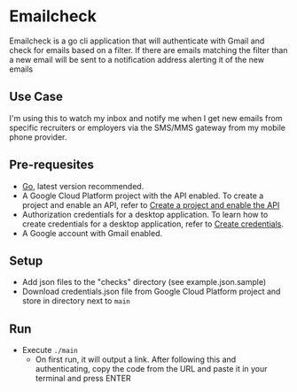 # Emailcheck

Emailcheck is a go cli application that will authenticate with Gmail and check for emails based on a filter. If there are emails matching the filter than a new email will be sent to a notification address alerting it of the new emails

## Use Case
I'm using this to watch my inbox and notify me when I get new emails from specific recruiters or employers via the SMS/MMS gateway from my mobile phone provider.

## Pre-requesites
* [Go](https://golang.org/), latest version recommended.
* A Google Cloud Platform project with the API enabled. To create a project and enable an API, refer to [Create a project and enable the API](https://developers.google.com/workspace/guides/create-project)
* Authorization credentials for a desktop application. To learn how to create credentials for a desktop application, refer to [Create credentials](https://developers.google.com/workspace/guides/create-credentials).
* A Google account with Gmail enabled.

## Setup
* Add json files to the "checks" directory (see example.json.sample)
* Download credentials.json file from Google Cloud Platform project and store in directory next to `main`

## Run
* Execute `./main`
  * On first run, it will output a link. After following this and authenticating, copy the code from the URL and paste it in your terminal and press ENTER

